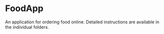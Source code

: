 # FoodApp

An application for ordering food online. Detailed instructions are available in the individual folders.

